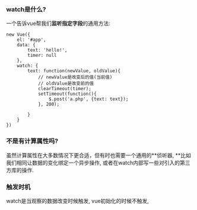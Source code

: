 ### watch是什么?

一个告诉vue帮我们**监听指定字段**的通用方法:

```
new Vue({
    el: '#app',
    data: {
        text: 'hello!',
        timer: null
    },
    watch: {
        text: function(newValue, oldValue){
            // newValue是改变后的值(当前值)
            // oldValue是改变前的值
            clearTimeout(timer);
            setTimeout(function(){
                $.post('a.php', {text: text});
            }, 200);

        }
    }
})
```

### 

### 不是有计算属性吗?

虽然计算属性在大多数情况下更合适，但有时也需要一个通用的**侦听器, **比如我们相同让数据的变化绑定一个异步操作, 或者在watch内部写一些对引入的第三方库的操作.

### 触发时机

watch是当观察的数据改变时候触发, vue初始化的时候不触发,

